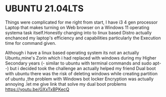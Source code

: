 #                           UBUNTU 21.04LTS
Things were complicated for me right from start, I have i3 4 gen processor Laptop that makes turning on Web browser on a  Windows 11  operating systema task itself.Honestly changing into 
to linux based Distro actually enchanced my laptop's efficiency and capabilities particularly the Execution time for command given.

Although i have a linux based operating system its not an actually Ubuntu,mine's Zorin which i had replaced with windows during my Higher Secondary years (- similar to ubuntu with terminal commands and sudo apt--)
but i decided took the challenge an actually helped my friend Dual boot with ubuntu
there was the risk of deleting windows while creating  partition of ubuntu ,the problem with Windows bot locker Encryption was actually annoying .let me give link that solve my dual boot problems  
                                                    https://youtu.be/GXxTxBPKecQ
